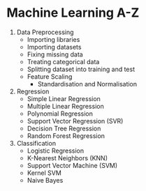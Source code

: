 # Machine Learning A-Z

1. Data Preprocessing
    * Importing libraries
    * Importing datasets
    * Fixing missing data
    * Treating categorical data
    * Splitting dataset into training and test
    * Feature Scaling
        * Standardisation and Normalisation
2. Regression
    * Simple Linear Regression
    * Multiple Linear Regression
    * Polynomial Regression
    * Support Vector Regression (SVR)
    * Decision Tree Regression
    * Random Forest Regression
3. Classification
    * Logistic Regression
    * K-Nearest Neighbors (KNN)
    * Support Vector Machine (SVM)
    * Kernel SVM
    * Naive Bayes
